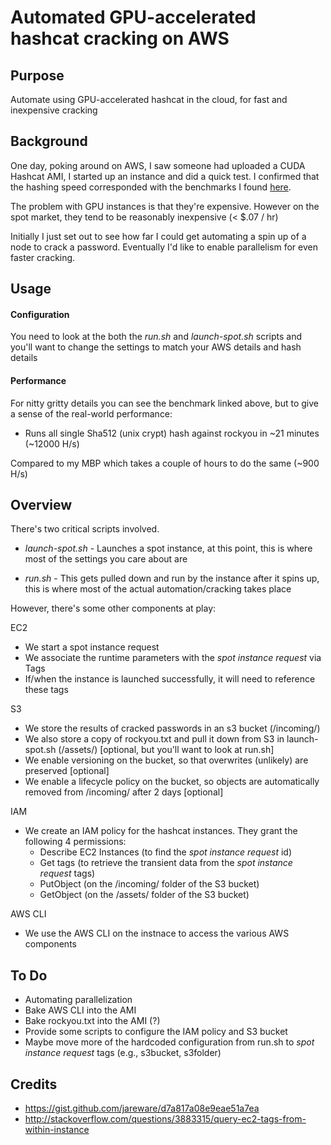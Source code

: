 Automated GPU-accelerated hashcat cracking on AWS
====

Purpose
----

Automate using GPU-accelerated hashcat in the cloud, for fast and inexpensive cracking

Background
----
One day, poking around on AWS, I saw someone had uploaded a CUDA Hashcat AMI, I started up an instance and did a quick test. I confirmed that the hashing speed corresponded with the benchmarks I found [here](http://hashcat.net/forum/thread-4143-post-23603.html).

The problem with GPU instances is that they're expensive. However on the spot market, they tend to be reasonably inexpensive (< $.07 / hr)

Initially I just set out to see how far I could get automating a spin up of a node to crack a password. Eventually I'd like to enable parallelism for even faster cracking.

Usage
----
#### Configuration
You need to look at the both the _run.sh_ and _launch-spot.sh_ scripts and you'll want to change the settings to match your AWS details and hash details

#### Performance
For nitty gritty details you can see the benchmark linked above, but to give a sense of the real-world performance:

- Runs all single Sha512 (unix crypt) hash against rockyou in ~21 minutes (~12000 H/s)

Compared to my MBP which takes a couple of hours to do the same (~900 H/s)

Overview
--------
There's two critical scripts involved.

- _launch-spot.sh_ - Launches a spot instance, at this point, this is where most of the settings you care about are

- _run.sh_ - This gets pulled down and run by the instance after it spins up, this is where most of the actual automation/cracking takes place

However, there's some other components at play:

EC2

 - We start a spot instance request
 - We associate the runtime parameters with the _spot instance request_ via Tags
 - If/when the instance is launched successfully, it will need to reference these tags

S3

 - We store the results of cracked passwords in an s3 bucket (/incoming/)
 - We also store a copy of rockyou.txt and pull it down from S3 in launch-spot.sh (/assets/) [optional, but you'll want to look at run.sh]
 - We enable versioning on the bucket, so that overwrites (unlikely) are preserved [optional]
 - We enable a lifecycle policy on the bucket, so objects are automatically removed from /incoming/ after 2 days [optional]

IAM

 - We create an IAM policy for the hashcat instances. They grant the following 4 permissions:
     - Describe EC2 Instances (to find the _spot instance request_ id)
     - Get tags (to retrieve the transient data from the _spot instance request_ tags)
     - PutObject (on the /incoming/ folder of the S3 bucket)
     - GetObject (on the /assets/ folder of the S3 bucket)

AWS CLI
 - We use the AWS CLI on the instnace to access the various AWS components

To Do
----
* Automating parallelization
* Bake AWS CLI into the AMI
* Bake rockyou.txt into the AMI (?)
* Provide some scripts to configure the IAM policy and S3 bucket
* Maybe move more of the hardcoded configuration from run.sh to _spot instance request_ tags (e.g., s3bucket, s3folder)

Credits
----
- https://gist.github.com/jareware/d7a817a08e9eae51a7ea
- http://stackoverflow.com/questions/3883315/query-ec2-tags-from-within-instance

